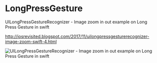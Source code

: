 # LongPressGesture
UILongPressGestureRecognizer - Image zoom in out example on Long Press Gesture in swift

http://iosrevisited.blogspot.com/2017/11/uilongpressgesturerecognizer-image-zoom-swift-4.html

![UILongPressGestureRecognizer - Image zoom in out example on Long Press Gesture in swift](https://3.bp.blogspot.com/-Paj8h3ykEe4/Wg25ppyzCKI/AAAAAAAAD9w/LWhQmYCPBPImp382z2Rov-AGKlMCEYBlACLcBGAs/s1600/ezgif.com-video-to-gif.gif "Optional title")
